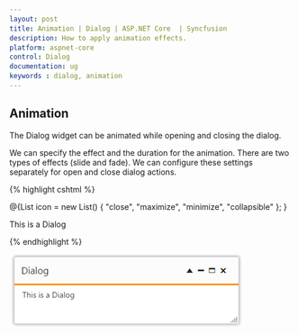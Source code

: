 ```yaml
---
layout: post
title: Animation | Dialog | ASP.NET Core  | Syncfusion
description: How to apply animation effects.
platform: aspnet-core
control: Dialog
documentation: ug
keywords : dialog, animation
---
```


## Animation

The Dialog widget can be animated while opening and closing the dialog.

We can specify the effect and the duration for the animation. There are two types of effects (slide and fade). We can configure these settings separately for open and close dialog actions.


{% highlight cshtml %}



@{List<string> icon = new List<string>() { "close", "maximize", "minimize", "collapsible" }; }

<div class="control">
    <ej-dialog id="dialog" title="Dialog" action-buttons="icon">
        <e-animation>
            <e-show duration="500" effect="Slide" />
            <e-hide duration="500" effect="Fade" />
        </e-animation>
        <e-content-template>
            <div>
                <p>This is a Dialog</p>
            </div>
        </e-content-template>
    </ej-dialog>
</div>


{% endhighlight %}



![](animation_images\animation_img1.png)

